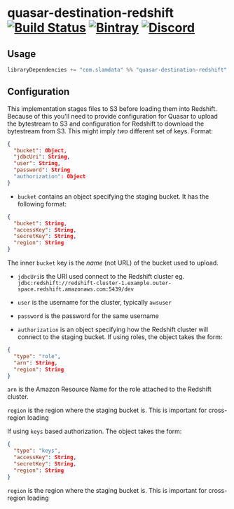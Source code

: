 # quasar-destination-redshift [![Build Status](https://travis-ci.org/slamdata/quasar-destination-redshift.svg?branch=master)](https://travis-ci.com/slamdata/quasar-destination-redshift) [![Bintray](https://img.shields.io/bintray/v/slamdata-inc/maven-public/quasar-destination-redshift.svg)](https://bintray.com/slamdata-inc/maven-public/quasar-destination-redshift) [![Discord](https://img.shields.io/discord/373302030460125185.svg?logo=discord)](https://discord.gg/QNjwCg6)

## Usage

```sbt
libraryDependencies += "com.slamdata" %% "quasar-destination-redshift" % <version>
```

## Configuration

This implementation stages files to S3 before loading them into
Redshift. Because of this you'll need to provide configuration for Quasar to
upload the bytestream to S3 and configuration for Redshift to download
the bytestream from S3. This might imply *two* different set of
keys. Format:

```json
{
  "bucket": Object,
  "jdbcUri": String,
  "user": String,
  "password": String
  "authorization": Object
}
```

- `bucket` contains an object specifying the staging bucket. It has the
following format:

```json
{
  "bucket": String,
  "accessKey": String,
  "secretKey": String,
  "region": String
}
```

The inner `bucket` key is the *name* (not URL) of the bucket used to upload.

- `jdbcUri`is the URI used connect to the Redshift cluster eg. `jdbc:redshift://redshift-cluster-1.example.outer-space.redshift.amazonaws.com:5439/dev`

- `user` is the username for the cluster, typically `awsuser`

- `password` is the password for the same username

- `authorization` is an object specifying how the Redshift cluster
will connect to the staging bucket. If using roles, the object takes
the form:

```json
{
  "type": "role",
  "arn": String,
  "region": String
}
```

`arn` is the Amazon Resource Name for the role attached to the
Redshift cluster. 

`region` is the region where the staging bucket is. This is important
for cross-region loading

If using `keys` based authorization. The object takes the form:

```json
{
  "type": "keys",
  "accessKey": String,
  "secretKey": String,
  "region": String
}
```

`region` is the region where the staging bucket is. This is important
for cross-region loading
